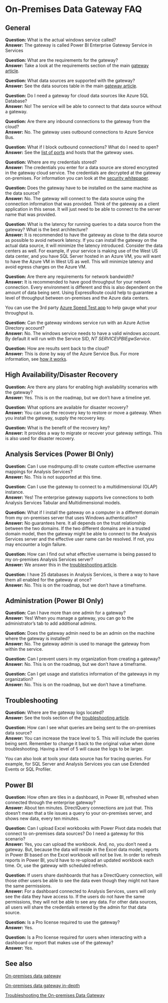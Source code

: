<properties
pageTitle="On-premises data gateway FAQ"
description="This is the on-premises data gateway FAQ. This collects frequently asked questions into one spot for the gateway."
services="powerbi"
documentationCenter=""
authors="guyinacube"
manager="mblythe"
backup=""
editor=""
tags=""
qualityFocus="no"
qualityDate=""/>

<tags
ms.service="powerbi"
ms.devlang="NA"
ms.topic="article"
ms.tgt_pltfrm="na"
ms.workload="powerbi"
ms.date="06/22/2016"
ms.author="asaxton"/>
# On-Premises Data Gateway FAQ

## General

**Question:** What is the actual windows service called?  
**Answer:** The gateway is called Power BI Enterprise Gateway Service in Services

**Question:** What are the requirements for the gateway?  
**Answer:** Take a look at the requirements section of the main [gateway article](powerbi-gateway-onprem.md).

**Question:** What data sources are supported with the gateway?  
**Answer:** See the data sources table in the main [gateway article](powerbi-gateway-onprem.md).

**Question:** Do I need a gateway for cloud data sources like Azure SQL Database?  
**Answer:** No! The service will be able to connect to that data source without a gateway.

**Question:** Are there any inbound connections to the gateway from the cloud?  
**Answer:** No. The gateway uses outbound connections to Azure Service Bus.

**Question:** What if I block outbound connections? What do I need to open?  
**Answer:** See the [list of ports](powerbi-gateway-onprem.md#ports) and hosts that the gateway uses.

**Question:** Where are my credentials stored?  
**Answer:** The credentials you enter for a data source are stored encrypted in the gateway cloud service. The credentials are decrypted at the gateway on-premises. For information you can look at the [security whitepaper](powerbi-admin-power-bi-security.md).  

**Question:** Does the gateway have to be installed on the same machine as the data source?  
**Answer:** No. The gateway will connect to the data source using the connection information that was provided. Think of the gateway as a client application in this sense. It will just need to be able to connect to the server name that was provided.

**Question:** What is the latency for running queries to a data source from the gateway? What is the best architecture?  
**Answer:** It is recommended to have the gateway as close to the data source as possible to avoid network latency. If you can install the gateway on the actual data source, it will minimize the latency introduced. Consider the data centers as well. For example, if your service is making use of the West US data center, and you have SQL Server hosted in an Azure VM, you will want to have the Azure VM in West US as well. This will minimize latency and avoid egress charges on the Azure VM.

**Question:** Are there any requirements for network bandwidth?  
**Answer:** It is recommended to have good throughput for your network connection. Every environment is different and this is also dependent on the amount of data being sent. Using ExpressRoute could help to guarantee a level of throughput between on-premises and the Azure data centers.

You can use the 3rd party [Azure Speed Test app](http://azurespeedtest.azurewebsites.net/) to help gauge what your throughput is. 

**Question:** Can the gateway windows service run with an Azure Active Directory account?  
**Answer:** No. The windows service needs to have a valid windows account. By default it will run with the Service SID, *NT SERVICE\PBIEgwService*.

**Question:** How are results sent back to the cloud?  
**Answer:** This is done by way of the Azure Service Bus. For more information, see [how it works](powerbi-gateway-onprem.md#how-the-gateway-works).

## High Availability/Disaster Recovery

**Question:** Are there any plans for enabling high availability scenarios with the gateway?  
**Answer:** Yes. This is on the roadmap, but we don’t have a timeline yet.

**Question:** What options are available for disaster recovery?  
**Answer:** You can use the recovery key to restore or move a gateway. When you install the gateway, supply the recovery key.

**Question:** What is the benefit of the recovery key?  
**Answer:** It provides a way to migrate or recover your gateway settings. This is also used for disaster recovery.

## Analysis Services (Power BI Only)

**Question:** Can I use msdmpump.dll to create custom effective username mappings for Analysis Services?  
**Answer:** No. This is not supported at this time.

**Question:** Can I use the gateway to connect to a multidimensional (OLAP) instance.  
**Answer:** Yes! The enterprise gateway supports live connections to both Analysis Services Tabular and Multidimensional models.

**Question:** What if I install the gateway on a computer in a different domain from my on-premises server that uses Windows authentication?  
**Answer:** No guarantees here. It all depends on the trust relationship between the two domains. If the two different domains are in a trusted domain model, then the gateway might be able to connect to the Analysis Services server and the effective user name can be resolved. If not, you may encounter a login failure. 

**Question:** How can I find out what effective username is being passed to my on-premises Analysis Services server?  
**Answer:** We answer this in the [troubleshooting article](powerbi-gateway-onprem-tshoot.md).

**Question:** I have 25 databases in Analysis Services, is there a way to have them all enabled for the gateway at once?  
**Answer:** No. This is on the roadmap, but we don’t have a timeframe.

## Administration (Power BI Only)

**Question:** Can I have more than one admin for a gateway?  
**Answer:** Yes! When you manage a gateway, you can go to the administrator’s tab to add additional admins.

**Question:** Does the gateway admin need to be an admin on the machine where the gateway is installed?  
**Answer:** No. The gateway admin is used to manage the gateway from within the service. 

**Question:** Can I prevent users in my organization from creating a gateway?  
**Answer:** No. This is on the roadmap, but we don’t have a timeframe.

**Question:** Can I get usage and statistics information of the gateways in my organization?  
**Answer:** No. This is on the roadmap, but we don’t have a timeframe.

## Troubleshooting

**Question:** Where are the gateway logs located?  
**Answer:** See the tools section of the [troubleshooting article](powerbi-gateway-onprem-tshoot.md#tools).

**Question:** How can I see what queries are being sent to the on-premises data source?  
**Answer:** You can increase the trace level to 5.  This will include the queries being sent. Remember to change it back to the original value when done troubleshooting. Having a level of 5 will cause the logs to be larger.

You can also look at tools your data source has for tracing queries. For example, for SQL Server and Analysis Services you can use Extended Events or SQL Profiler.

## Power BI

**Question:** How often are tiles in a dashboard, in Power BI, refreshed when connected through the enterprise gateway?  
**Answer:** About ten minutes. DirectQuery connections are just that. This doesn’t mean that a tile issues a query to your on-premises server, and shows new data, every ten minutes.

**Question:** Can I upload Excel workbooks with Power Pivot data models that connect to on-premises data sources? Do I need a gateway for this scenario?  
**Answer:** Yes, you can upload the workbook. And, no, you don’t need a gateway. But, because the data will reside in the Excel data model, reports in Power BI based on the Excel workbook will not be live. In order to refresh reports in Power BI, you’d have to re-upload an updated workbook each time. Or, use the gateway with scheduled refresh.

**Question:** If users share dashboards that has a DirectQuery connection, will those other users be able to see the data even though they might not have the same permissions.  
**Answer:** For a dashboard connected to Analysis Services, users will only see the data they have access to. If the users do not have the same permissions, they will not be able to see any data. For other data sources, all users will share the credentials entered by the admin for that data source.

**Question:** Is a Pro license required to use the gateway?  
**Answer:** Yes.

**Question:** Is a Pro license required for users when interacting with a dashboard or report that makes use of the gateway?  
**Answer:** Yes.

## See also
[On-premises data gateway](powerbi-gateway-onprem.md)

[On-premises data gateway in-depth](powerbi-gateway-onprem-indepth.md)

[Troubleshooting the On-premises Data Gateway](powerbi-gateway-onprem-tshoot.md)